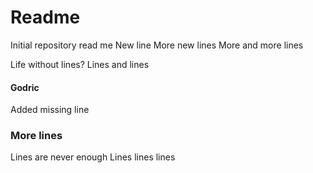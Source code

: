 # Readme

Initial repository read me
New line
More new lines
More and more lines

Life without lines?
Lines and lines

#### Godric

Added missing line

### More lines

Lines are never enough
Lines lines lines
